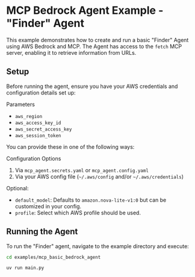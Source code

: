 # MCP Bedrock Agent Example - "Finder" Agent

This example demonstrates how to create and run a basic "Finder" Agent using AWS Bedrock and MCP. The Agent has access to the `fetch` MCP server, enabling it to retrieve information from URLs.

## Setup

Before running the agent, ensure you have your AWS credentials and configuration details set up:

Parameters
- `aws_region`
- `aws_access_key_id`
- `aws_secret_access_key`
- `aws_session_token`

You can provide these in one of the following ways:

Configuration Options
1. Via `mcp_agent.secrets.yaml` or `mcp_agent.config.yaml`
2. Via your AWS config file (`~/.aws/config` and/or `~/.aws/credentials`)

Optional:
- `default_model`: Defaults to `amazon.nova-lite-v1:0` but can be customized in your config.
- `profile`: Select which AWS profile should be used.

## Running the Agent

To run the "Finder" agent, navigate to the example directory and execute:

```bash
cd examples/mcp_basic_bedrock_agent

uv run main.py
```